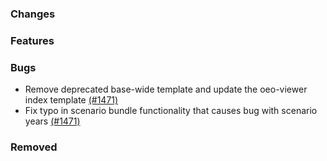 <!--
SPDX-FileCopyrightText: 2025 Jonas Huber <https://github.com/jh-RLI> © Reiner Lemoine Institut

SPDX-License-Identifier: CC0-1.0
-->

### Changes

### Features

### Bugs

- Remove deprecated base-wide template and update the oeo-viewer index template [(#1471)](https://github.com/OpenEnergyPlatform/oeplatform/pull/1471)
- Fix typo in scenario bundle functionality that causes bug with scenario years [(#1471)](https://github.com/OpenEnergyPlatform/oeplatform/pull/1471)

### Removed

